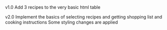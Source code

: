 v1.0
Add 3 recipes to the very basic html table

v2.0
Implement the basics of selecting recipes and getting shopping list and cooking instructions
Some styling changes are applied
